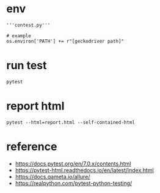 # env

```
'''contest.py'''

# example
os.environ['PATH'] += r"[geckodriver path]"
```

# run test

```
pytest
```

# report html

```
pytest --html=report.html --self-contained-html
```

# reference 

- https://docs.pytest.org/en/7.0.x/contents.html
- https://pytest-html.readthedocs.io/en/latest/index.html
- https://docs.qameta.io/allure/
- https://realpython.com/pytest-python-testing/
